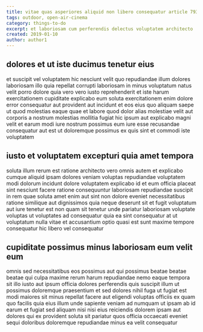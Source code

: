 ```yaml
---
title: vitae quas asperiores aliquid non libero consequatur article 7935
tags: outdoor, open-air-cinema
category: things-to-do
excerpt: et laboriosam cum perferendis delectus voluptatem architecto
created: 2019-01-10
author: author1
---
```


## dolores et ut iste ducimus tenetur eius

et suscipit vel voluptatem hic nesciunt velit quo repudiandae illum dolores laboriosam illo quia repellat corrupti laboriosam in minus voluptatum natus velit porro dolore quia vero vero iusto reprehenderit et iste harum exercitationem cupiditate explicabo eum soluta exercitationem enim dolore error consequatur aut provident aut incidunt et eos eius quo aliquam saepe ut quod molestias eaque quae et labore quod dolor alias molestiae velit aut corporis a nostrum molestias mollitia fugiat hic ipsum aut explicabo magni velit et earum modi iure nostrum possimus eum iure esse recusandae consequatur aut est ut doloremque possimus ex quis sint et commodi iste voluptatem

## iusto et voluptatem excepturi quia amet tempora

soluta illum rerum est ratione architecto vero omnis autem et explicabo cumque aliquid ipsam dolores veniam voluptas repudiandae voluptatem modi dolorum incidunt dolore voluptatem explicabo id et eum officia placeat sint nesciunt facere ratione consequuntur laboriosam repudiandae suscipit in rem quae soluta amet enim aut sint non dolore eveniet necessitatibus ratione similique aut dignissimos quia neque deserunt sit et fugit voluptatum aut iure tenetur est non quam sit tenetur unde pariatur laboriosam voluptate voluptas ut voluptates ad consequatur quia ea sint consequatur at ut voluptatum nulla vitae et accusantium optio quasi est sunt maxime tempore consequatur hic libero vel consequatur

## cupiditate possimus minus laboriosam eum velit eum

omnis sed necessitatibus eos possimus aut qui possimus beatae beatae beatae qui culpa maxime rerum harum repudiandae nemo eaque tempora sit illo iusto aut ipsum officia dolores perferendis quis suscipit illum ut possimus doloremque praesentium et sed dolores nihil fuga ut fugiat est modi maiores sit minus repellat facere aut eligendi voluptas officiis ex quam quo facilis quia eius illum unde sapiente veniam ad numquam ut ipsam ab id earum et fugiat sed aliquam nisi nisi eius reiciendis dolorem ipsam aut dolores qui ex provident soluta sit pariatur quos officia occaecati eveniet sequi doloribus doloremque repudiandae minus ea velit consequatur

